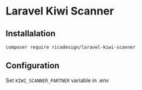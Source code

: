 # Laravel Kiwi Scanner
## Installalation
`composer require ricadesign/laravel-kiwi-scanner`
## Configuration
Set `KIWI_SCANNER_PARTNER` variable in .env
